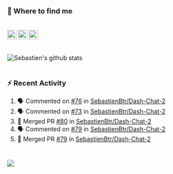 
<h1></h1>

### :speech_balloon: Where to find me

</br>
<a href="https://twitter.com/seb_bouttier">
  <img align="left" width="22px" src="https://cdn.jsdelivr.net/npm/simple-icons@v3/icons/twitter.svg" />
</a>
<a href="https://www.linkedin.com/in/sebastien-bouttier">
  <img align="left" width="22px" src="https://cdn.jsdelivr.net/npm/simple-icons@v3/icons/linkedin.svg" />
</a>
<a href="https://sebastien-bouttier.medium.com/">
  <img align="left" width="22px" src="https://cdn.jsdelivr.net/npm/simple-icons@v3/icons/medium.svg" />
</a>
</br>

<h1></h1>

![Sebastien's github stats](https://github-readme-stats.vercel.app/api?username=sebastienBtr&show_icons=true&title_color=24292e&icon_color=40c463&text_color=24292e&bg_color=fff&count_private=true)

<h1></h1>

### :zap: Recent Activity

<!--START_SECTION:activity-->
1. 🗣 Commented on [#76](https://github.com/SebastienBtr/Dash-Chat-2/issues/76#issuecomment-1920982359) in [SebastienBtr/Dash-Chat-2](https://github.com/SebastienBtr/Dash-Chat-2)
2. 🗣 Commented on [#73](https://github.com/SebastienBtr/Dash-Chat-2/issues/73#issuecomment-1920971053) in [SebastienBtr/Dash-Chat-2](https://github.com/SebastienBtr/Dash-Chat-2)
3. 🎉 Merged PR [#80](https://github.com/SebastienBtr/Dash-Chat-2/pull/80) in [SebastienBtr/Dash-Chat-2](https://github.com/SebastienBtr/Dash-Chat-2)
4. 🗣 Commented on [#79](https://github.com/SebastienBtr/Dash-Chat-2/pull/79#issuecomment-1920899267) in [SebastienBtr/Dash-Chat-2](https://github.com/SebastienBtr/Dash-Chat-2)
5. 🎉 Merged PR [#79](https://github.com/SebastienBtr/Dash-Chat-2/pull/79) in [SebastienBtr/Dash-Chat-2](https://github.com/SebastienBtr/Dash-Chat-2)
<!--END_SECTION:activity-->

<h1></h1>

![](https://komarev.com/ghpvc/?username=sebastienBtr)
